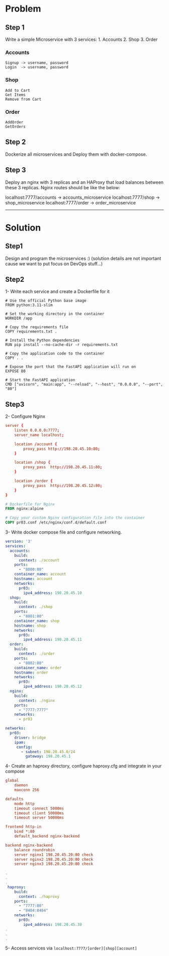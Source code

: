 # Problem

## Step 1
Write a simple Microservice with 3 services: 1. Accounts 2. Shop 3. Order

### Accounts
    Signup -> username, password
    Login  -> username, password
### Shop
    Add to Cart
    Get Items
    Remove from Cart
### Order
    AddOrder
    GetOrders


## Step 2
Dockerize all microservices and Deploy them with docker-compose.

## Step 3
Deploy an nginx with 3 replicas and an HAProxy that load balances between these 3 replicas.
Nginx routes should be like the below:

localhost:7777/accounts -> accounts_microservice
localhost:7777/shop -> shop_microservice
localhost:7777/order -> order_microservice

------
# Solution

## Step1
Design and program the microservices :) (solution details are not important cause we want to put focus on DevOps stuff...)

## Step2

1- Write each service and create a Dockerfile for it
```
# Use the official Python base image
FROM python:3.11-slim

# Set the working directory in the container
WORKDIR /app

# Copy the requirements file
COPY requirements.txt .

# Install the Python dependencies
RUN pip install --no-cache-dir -r requirements.txt

# Copy the application code to the container
COPY . .

# Expose the port that the FastAPI application will run on
EXPOSE 80

# Start the FastAPI application
CMD ["uvicorn", "main:app", "--reload", "--host", "0.0.0.0", "--port", "80"]
```
## Step3

2- Configure Nginx 
```pr03.conf
server {
    listen 0.0.0.0:7777;
    server_name localhost;

    location /account {
        proxy_pass http://198.20.45.10:80;  
    }

    location /shop {
        proxy_pass  http://198.20.45.11:80;  
    }

    location /order {
        proxy_pass  http://198.20.45.12:80; 
    }
}


```
```Dockerfile
# Dockerfile for Nginx
FROM nginx:alpine

# Copy your custom Nginx configuration file into the container
COPY pr03.conf /etc/nginx/conf.d/default.conf

```

3- Write docker compose file and configure networking.
```docker-compose.yml
version: '3'
services:
  accounts:
    build:
      context: ./account
    ports:
      - "8000:80"
    container_name: account
    hostname: account
    networks:
      pr03:
        ipv4_address: 198.20.45.10
  shop:
    build:
      context: ./shop
    ports:
      - "8001:80"
    container_name: shop
    hostname: shop
    networks:
      pr03:
        ipv4_address: 198.20.45.11
  order:
    build:
      context: ./order
    ports:
      - "8002:80"
    container_name: order
    hostname: order
    networks:
      pr03:
        ipv4_address: 198.20.45.12
  nginx:
    build:
      context: ./nginx
    ports:
      - "7777:7777"
    networks:
      - pr03

networks:
  pr03:
    driver: bridge
    ipam:
     config:
       - subnet: 198.20.45.0/24
         gateway: 198.20.45.1
```

4- Create an haproxy directory, configure haproxy.cfg and integrate in your compose
```haproxy.cfg
global
    daemon
    maxconn 256

defaults
    mode http
    timeout connect 5000ms
    timeout client 50000ms
    timeout server 50000ms

frontend http-in
    bind *:80
    default_backend nginx-backend

backend nginx-backend
    balance roundrobin
    server nginx1 198.20.45.20:80 check
    server nginx2 198.20.45.20:80 check
    server nginx3 198.20.45.20:80 check

```

```docker-compose.yml
.
.
.
 haproxy:
    build:
      context: ./haproxy
    ports:
      - "7777:80"
      - "8404:8404"
    networks:
      pr03:
        ipv4_address: 198.20.45.30
.
.
.
```

5- Access services via ```localhost:7777/[order][shop][account]```

